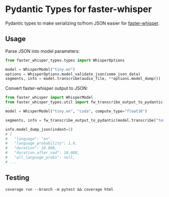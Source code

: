 # Pydantic Types for faster-whisper

Pydantic types to make serializing to/from JSON easier for [faster-whisper].

## Usage

Parse JSON into model parameters:

```python
from faster_whisper_types.types import WhisperOptions

model = WhisperModel("tiny.en")
options = WhisperOptions.model_validate_json(some_json_data)
segments, info = model.transcribe(audio_file, **options.model_dump())
```

Convert faster-whisper output to JSON:

```python
from faster_whisper import WhisperModel
from faster_whisper_types.util import fw_transcribe_output_to_pydantic

model = WhisperModel("tiny.en", "cuda", compute_type="float16")

segments, info = fw_transcribe_output_to_pydantic(model.transcribe("tests/audio/short.flac"))

info.model_dump_json(indent=2)
# {
#   "language": "en",
#   "language_probability": 1.0,
#   "duration": 10.008,
#   "duration_after_vad": 10.008,
#   "all_language_probs": null,
# ...
```

## Testing

`coverage run --branch -m pytest && coverage html`

[faster-whisper]: https://github.com/SYSTRAN/faster-whisper
